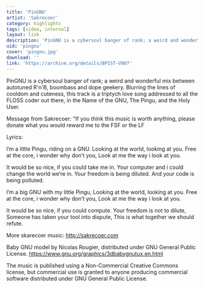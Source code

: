 ```yaml
---
title: 'PinGNU'
artist: 'Sakrecoer'
category: highlights
tags: [video, internal]
layout: link
description: 'PinGNU is a cybersoul banger of rank; a weird and wonderful mix between autotuned R''n''B, boombass and dope geekery. Blurring the lines of cooldom and cuteness, this track is a triptych love song addressed to all the FLOSS coder out there, in the Name of the GNU, The Pingu, and the Holy User.'
uid: 'pingnu'
cover: 'pingnu.jpg'
download: ''
link: 'https://archive.org/details/BPIST-V007'
---
```

PinGNU is a cybersoul banger of rank; a weird and wonderful mix between autotuned R'n'B, boombass and dope geekery. Blurring the lines of cooldom and cuteness, this track is a triptych love song addressed to all the FLOSS coder out there, in the Name of the GNU, The Pingu, and the Holy User.

Message from Sakrecoer: "If you think this music is worth anything, please donate what you would reward me to the FSF or the LF

Lyrics:

I’m a little Pingu, riding on a GNU.
Looking at the world, looking at you.
Free at the core, i wonder why don’t you,
Look at me the way i look at you.

It would be so nice,
if you could take me in.
Your computer and i could change the world we’re in.
Your freedom is being diluted.
And your code is being polluted.

I’m a big GNU with my little Pingu,
Looking at the world, looking at you.
Free at the core, i wonder why don’t you,
Look at me the way i look at you.

It would be so nice,
if you could compute.
Your freedom is not to dilute,
Someone has taken your tool into dispute,
This is what together we should refute.

More skarecoer music: http://sakrecoer.com


Baby GNU model by Nicolas Rougier, distributed under GNU General Public License.
https://www.gnu.org/graphics/3dbabygnutux.en.html

The music is published using a Non-Commercial Creative Commons license, but commercial use is granted to anyone producing commercial software distributed under GNU General Public License. 